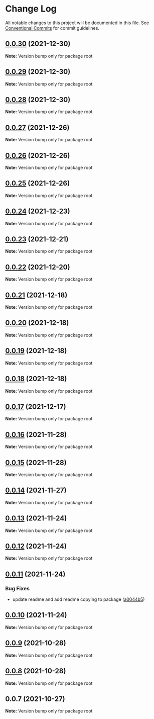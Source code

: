 # Change Log

All notable changes to this project will be documented in this file.
See [Conventional Commits](https://conventionalcommits.org) for commit guidelines.

## [0.0.30](https://github.com/code-cabana/web-components/compare/v0.0.29...v0.0.30) (2021-12-30)

**Note:** Version bump only for package root





## [0.0.29](https://github.com/code-cabana/web-components/compare/v0.0.28...v0.0.29) (2021-12-30)

**Note:** Version bump only for package root





## [0.0.28](https://github.com/code-cabana/web-components/compare/v0.0.27...v0.0.28) (2021-12-30)

**Note:** Version bump only for package root





## [0.0.27](https://github.com/code-cabana/web-components/compare/v0.0.26...v0.0.27) (2021-12-26)

**Note:** Version bump only for package root





## [0.0.26](https://github.com/code-cabana/web-components/compare/v0.0.25...v0.0.26) (2021-12-26)

**Note:** Version bump only for package root





## [0.0.25](https://github.com/code-cabana/web-components/compare/v0.0.24...v0.0.25) (2021-12-26)

**Note:** Version bump only for package root





## [0.0.24](https://github.com/code-cabana/web-components/compare/v0.0.23...v0.0.24) (2021-12-23)

**Note:** Version bump only for package root





## [0.0.23](https://github.com/code-cabana/web-components/compare/v0.0.22...v0.0.23) (2021-12-21)

**Note:** Version bump only for package root





## [0.0.22](https://github.com/code-cabana/web-components/compare/v0.0.21...v0.0.22) (2021-12-20)

**Note:** Version bump only for package root





## [0.0.21](https://github.com/code-cabana/web-components/compare/v0.0.20...v0.0.21) (2021-12-18)

**Note:** Version bump only for package root





## [0.0.20](https://github.com/code-cabana/web-components/compare/v0.0.19...v0.0.20) (2021-12-18)

**Note:** Version bump only for package root





## [0.0.19](https://github.com/code-cabana/web-components/compare/v0.0.18...v0.0.19) (2021-12-18)

**Note:** Version bump only for package root





## [0.0.18](https://github.com/code-cabana/web-components/compare/v0.0.17...v0.0.18) (2021-12-18)

**Note:** Version bump only for package root





## [0.0.17](https://github.com/code-cabana/web-components/compare/v0.0.16...v0.0.17) (2021-12-17)

**Note:** Version bump only for package root





## [0.0.16](https://github.com/code-cabana/web-components/compare/v0.0.15...v0.0.16) (2021-11-28)

**Note:** Version bump only for package root





## [0.0.15](https://github.com/code-cabana/web-components/compare/v0.0.14...v0.0.15) (2021-11-28)

**Note:** Version bump only for package root





## [0.0.14](https://github.com/code-cabana/web-components/compare/v0.0.13...v0.0.14) (2021-11-27)

**Note:** Version bump only for package root





## [0.0.13](https://github.com/code-cabana/web-components/compare/v0.0.12...v0.0.13) (2021-11-24)

**Note:** Version bump only for package root





## [0.0.12](https://github.com/code-cabana/web-components/compare/v0.0.11...v0.0.12) (2021-11-24)

**Note:** Version bump only for package root





## [0.0.11](https://github.com/code-cabana/web-components/compare/v0.0.10...v0.0.11) (2021-11-24)


### Bug Fixes

* update readme and add readme copying to package ([a0044b5](https://github.com/code-cabana/web-components/commit/a0044b59bfe552ff36416f5168e059c084332ee2))





## [0.0.10](https://github.com/code-cabana/web-components/compare/v0.0.9...v0.0.10) (2021-11-24)

**Note:** Version bump only for package root





## [0.0.9](https://github.com/code-cabana/web-components/compare/v0.0.8...v0.0.9) (2021-10-28)

**Note:** Version bump only for package root





## [0.0.8](https://github.com/code-cabana/web-components/compare/v0.0.7...v0.0.8) (2021-10-28)

**Note:** Version bump only for package root





## 0.0.7 (2021-10-27)

**Note:** Version bump only for package root
